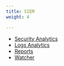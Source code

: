 ```yaml
---
title: SIEM
weight: 4

---
```


* <a href="/modules/siem/security_analytics">Security Analytics</a>
* <a href="/modules/siem/log_analytics">Logs Analytics</a>
* <a href="/modules/siem/reports">Reports</a>
* <a href="/modules/siem/watcher">Watcher</a>


